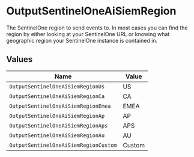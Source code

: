 # OutputSentinelOneAiSiemRegion

The SentinelOne region to send events to. In most cases you can find the region by either looking at your SentinelOne URL or knowing what geographic region your SentinelOne instance is contained in.


## Values

| Name                                  | Value                                 |
| ------------------------------------- | ------------------------------------- |
| `OutputSentinelOneAiSiemRegionUs`     | US                                    |
| `OutputSentinelOneAiSiemRegionCa`     | CA                                    |
| `OutputSentinelOneAiSiemRegionEmea`   | EMEA                                  |
| `OutputSentinelOneAiSiemRegionAp`     | AP                                    |
| `OutputSentinelOneAiSiemRegionAps`    | APS                                   |
| `OutputSentinelOneAiSiemRegionAu`     | AU                                    |
| `OutputSentinelOneAiSiemRegionCustom` | Custom                                |